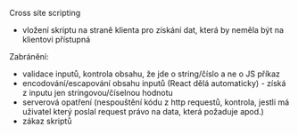 Cross site scripting
- vložení skriptu na straně klienta pro získání dat, která by neměla být na
 klientovi přístupná

Zabránění:
- validace inputů, kontrola obsahu, že jde o string/číslo a ne o JS příkaz
- encodování/escapování obsahu inputů (React dělá automaticky) - získá z inputu
jen stringovou/číselnou hodnotu
- serverová opatření (nespouštění kódu z http requestů, kontrola, jestli má
uživatel který poslal request právo na data, která požaduje apod.)
- zákaz skriptů
